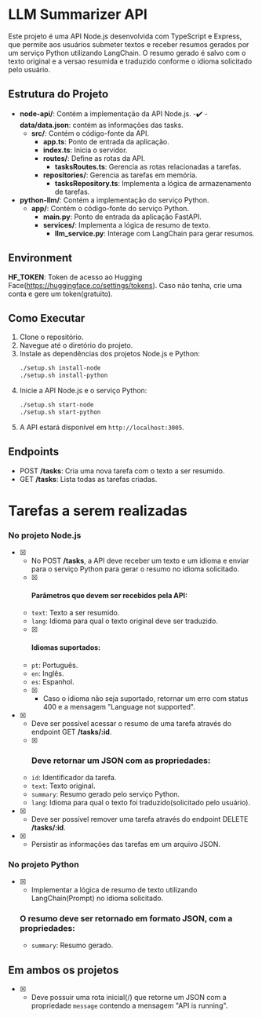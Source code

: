 # LLM Summarizer API

Este projeto é uma API Node.js desenvolvida com TypeScript e Express, que permite aos usuários submeter textos e receber resumos gerados por um serviço Python utilizando LangChain.
O resumo gerado é salvo com o texto original e a versao resumida e traduzido conforme o idioma solicitado pelo usuário.

## Estrutura do Projeto

- **node-api/**: Contém a implementação da API Node.js.
 -:heavy_check_mark: - **data/data.json**: contém as informações das tasks.
  - **src/**: Contém o código-fonte da API.
    - **app.ts**: Ponto de entrada da aplicação.
    - **index.ts**: Inicia o servidor.
    - **routes/**: Define as rotas da API.
      - **tasksRoutes.ts**: Gerencia as rotas relacionadas a tarefas.
    - **repositories/**: Gerencia as tarefas em memória.
      - **tasksRepository.ts**: Implementa a lógica de armazenamento de tarefas.
- **python-llm/**: Contém a implementação do serviço Python.
  - **app/**: Contém o código-fonte do serviço Python.
    - **main.py**: Ponto de entrada da aplicação FastAPI.
    - **services/**: Implementa a lógica de resumo de texto.
      - **llm_service.py**: Interage com LangChain para gerar resumos.

## Environment

**HF_TOKEN**: Token de acesso ao Hugging Face(https://huggingface.co/settings/tokens). Caso não tenha, crie uma conta e gere um token(gratuito).

## Como Executar

1. Clone o repositório.
2. Navegue até o diretório do projeto.
3. Instale as dependências dos projetos Node.js e Python:
   ```bash
   ./setup.sh install-node
   ./setup.sh install-python
   ```
4. Inicie a API Node.js e o serviço Python:
   ```bash
   ./setup.sh start-node
   ./setup.sh start-python
   ```
5. A API estará disponível em `http://localhost:3005`.

## Endpoints

- POST **/tasks**: Cria uma nova tarefa com o texto a ser resumido.
- GET **/tasks**: Lista todas as tarefas criadas.

# Tarefas a serem realizadas

### No projeto Node.js

- [x] - No POST **/tasks**, a API deve receber um texto e um idioma e enviar para o serviço Python para gerar o resumo no idioma solicitado.

  - [x] #### Parâmetros que devem ser recebidos pela API:

  - `text`: Texto a ser resumido.
  - `lang`: Idioma para qual o texto original deve ser traduzido.

  - [x] #### Idiomas suportados:

  - `pt`: Português.
  - `en`: Inglês.
  - `es`: Espanhol.
  - [x] - Caso o idioma não seja suportado, retornar um erro com status 400 e a mensagem "Language not supported".

- [x] - Deve ser possível acessar o resumo de uma tarefa através do endpoint GET **/tasks/:id**.

  - [x] ### Deve retornar um JSON com as propriedades:

  - `id`: Identificador da tarefa.
  - `text`: Texto original.
  - `summary`: Resumo gerado pelo serviço Python.
  - `lang`: Idioma para qual o texto foi traduzido(solicitado pelo usuário).

- [x] - Deve ser possível remover uma tarefa através do endpoint DELETE **/tasks/:id**.
- [x] - Persistir as informações das tarefas em um arquivo JSON.

### No projeto Python

- [x] - Implementar a lógica de resumo de texto utilizando LangChain(Prompt) no idioma solicitado.
  ### O resumo deve ser retornado em formato JSON, com a propriedades:
  - `summary`: Resumo gerado.

## Em ambos os projetos

- [x] - Deve possuir uma rota inicial(/) que retorne um JSON com a propriedade `message` contendo a mensagem "API is running".

